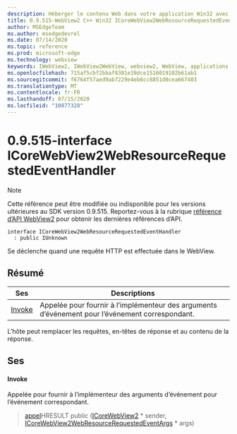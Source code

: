 ```yaml
---
description: Héberger le contenu Web dans votre application Win32 avec le contrôle Microsoft Edge WebView2
title: 0.9.515-WebView2 C++ Win32 ICoreWebView2WebResourceRequestedEventHandler
author: MSEdgeTeam
ms.author: msedgedevrel
ms.date: 07/14/2020
ms.topic: reference
ms.prod: microsoft-edge
ms.technology: webview
keywords: IWebView2, IWebView2WebView, webview2, WebView, applications Win32, Win32, Edge, ICoreWebView2, ICoreWebView2Controller, contrôle de navigateur, html Edge
ms.openlocfilehash: 715af5cbf2bbaf8301e39dce1516019102b61ab1
ms.sourcegitcommit: f6764f57aed9ab7229e4eb6cc8851d0cea667403
ms.translationtype: MT
ms.contentlocale: fr-FR
ms.lasthandoff: 07/15/2020
ms.locfileid: "10877328"
---
```

# 0.9.515-interface ICoreWebView2WebResourceRequestedEventHandler 

> [!NOTE]
> Cette référence peut être modifiée ou indisponible pour les versions ultérieures au SDK version 0.9.515. Reportez-vous à la rubrique [référence d’API WebView2](../../../webview2-api-reference.md) pour obtenir les dernières références d’API.

```
interface ICoreWebView2WebResourceRequestedEventHandler
  : public IUnknown
```

Se déclenche quand une requête HTTP est effectuée dans le WebView.

## Résumé

 Ses                        | Descriptions
--------------------------------|---------------------------------------------
[Invoke](#invoke) | Appelée pour fournir à l’implémenteur des arguments d’événement pour l’événement correspondant.

L’hôte peut remplacer les requêtes, en-têtes de réponse et au contenu de la réponse.

## Ses

#### Invoke 

Appelée pour fournir à l’implémenteur des arguments d’événement pour l’événement correspondant.

> [appel](#invoke)HRESULT public ([ICoreWebView2](icorewebview2.md) * sender, [ICoreWebView2WebResourceRequestedEventArgs](icorewebview2webresourcerequestedeventargs.md) * args)

